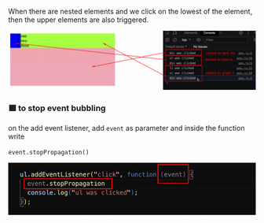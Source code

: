 When there are nested elements and we click on the lowest of the element, then the upper elements are also triggered.

<img src="attachments/Pasted image 20240317015900.png">

### 🟪 to stop event bubbling

on the add event listener, add `event` as parameter and inside the function write

`event.stopPropagation()`

<img src="attachments/Pasted image 20240317020018.png">
